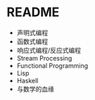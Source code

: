 # README

- 声明式编程
- 函数式编程
- 响应式编程/反应式编程
- Stream Processing
- Functional Programming
- Lisp
- Haskell
- 与数学的血缘